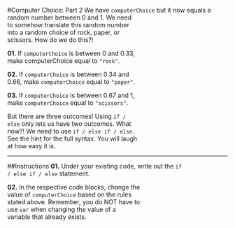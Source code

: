 #Computer Choice: Part 2
We have `computerChoice` but it now equals a  
random number between 0 and 1. We need  
to somehow translate this random number  
into a random choice of rock, paper, or  
scissors. How do we do this?!

**01.** If `computerChoice` is between 0 and 0.33,   
make computerChoice equal to `"rock"`.

**02.** If `computerChoice` is between 0.34 and  
0.66, make `computerChoice` equal to `"paper"`.

**03.** If `computerChoice` is between 0.67 and 1,   
make `computerChoice` equal to `"scissors"`.

But there are three outcomes! Using `if /`  
`else` only lets us have two outcomes. What  
now?! We need to use `if / else if / else.`  
See the hint for the full syntax. You will laugh  
at how easy it is.
***
##Instructions
**01.** Under your existing code, write out the `if`  
`/ else if / else` statement.

**02.** In the respective code blocks, change the  
value of `computerChoice` based on the rules  
stated above. Remember, you do NOT have to  
use `var` when changing the value of a  
variable that already exists. 